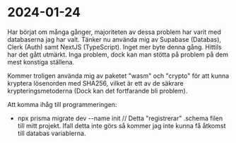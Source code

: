 # 2024-01-24
Har börjat om många gånger, majoriteten av dessa problem har varit med databaserna jag har valt.
Tänker nu använda mig av Supabase (Databas), Clerk (Auth) samt NextJS (TypeScript). Inget mer byte denna gång.
Hittils har det gått utmärkt. Inga problem, dock kan man stötta på problem på dem mest konstiga ställena.

Kommer troligen använda mig av paketet "wasm" och "crypto" för att kunna kryptera lösenorden med SHA256, vilket
är ett av de säkrare krypteringsmetoderna (Dock kan det fortfarande bli problem).

Att komma ihåg till programmeringen:
- npx prisma migrate dev --name init // Detta "registrerar" .schema filen till mitt projekt. Ifall detta inte görs så
                                        kommer jag inte kunna få åtkomst till databas variablerna.

